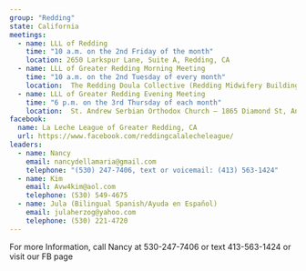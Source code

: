 ```yaml
---
group: "Redding"
state: California
meetings:
  - name: LLL of Redding
    time: "10 a.m. on the 2nd Friday of the month"
    location: 2650 Larkspur Lane, Suite A, Redding, CA
  - name: LLL of Greater Redding Morning Meeting
    time: "10 a.m. on the 2nd Tuesday of every month"
    location:  The Redding Doula Collective (Redding Midwifery Building) 1727 South St. Redding, CA 96001
  - name: LLL of Greater Redding Evening Meeting
    time: "6 p.m. on the 3rd Thursday of each month"
    location:  St. Andrew Serbian Orthodox Church – 1865 Diamond St, Anderson, CA 96007
facebook: 
  name: La Leche League of Greater Redding, CA
  url: https://www.facebook.com/reddingcalalecheleague/
leaders:
  - name: Nancy 
    email: nancydellamaria@gmail.com
    telephone: "(530) 247-7406, text or voicemail: (413) 563-1424"
  - name: Kim 
    email: Avw4kim@aol.com
    telephone: (530) 549-4675
  - name: Jula (Bilingual Spanish/Ayuda en Español)
    email: julaherzog@yahoo.com
    telephone: (530) 221-4720
---
```

For more Information, call Nancy at 530-247-7406 or text 413-563-1424 or visit our FB page